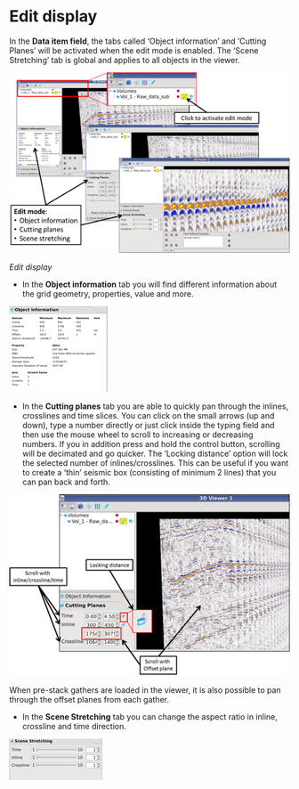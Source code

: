 # Edit display

In the **Data item field**, the tabs called ‘Object information’ and ‘Cutting Planes’ will be activated when the edit mode is enabled. The ‘Scene Stretching’ tab is global and applies to all objects in the viewer.

![](../../.gitbook/assets/008_old3dviewer.png)

_Edit display_

* In the **Object information** tab you will find different information about the grid geometry, properties, value and more.

![](../../.gitbook/assets/009_old3dviewer.png)

* In the **Cutting planes** tab you are able to quickly pan through the inlines, crosslines and time slices. You can click on the small arrows \(up and down\), type a number directly or just click inside the typing field and then use the mouse wheel to scroll to increasing or decreasing numbers. If you in addition press and hold the control button, scrolling will be decimated and go quicker. The ‘Locking distance’ option will lock the selected number of inlines/crosslines. This can be useful if you want to create a ‘thin’ seismic box \(consisting of minimum 2 lines\) that you can pan back and forth.

![](../../.gitbook/assets/010_old3dviewer.png)

When pre-stack gathers are loaded in the viewer, it is also possible to pan through the offset planes from each gather.

* In the **Scene Stretching** tab you can change the aspect ratio in inline, crossline and time direction.

![](../../.gitbook/assets/011_old3dviewer.png)

